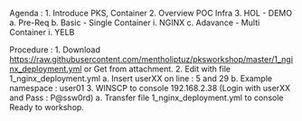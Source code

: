 Agenda : 
	1. Introduce PKS, Container
	2. Overview POC Infra
	3. HOL - DEMO
		a. Pre-Req
		b. Basic - Single Container 
			i. NGINX
    c. Adavance - Multi Container 
      i. YELB


Procedure :
	1. Download https://raw.githubusercontent.com/mentholiptuz/pksworkshop/master/1_nginx_deployment.yml  or Get from attachment.
	2. Edit with file 1_nginx_deployment.yml
		a. Insert userXX  on line : 5  and 29
		b. Example    namespace : user01
	3. WINSCP to console   192.168.2.38   (Login with userXX and Pass : P@ssw0rd)
		a. Transfer file 1_nginx_deployment.yml to console
Ready to workshop.
